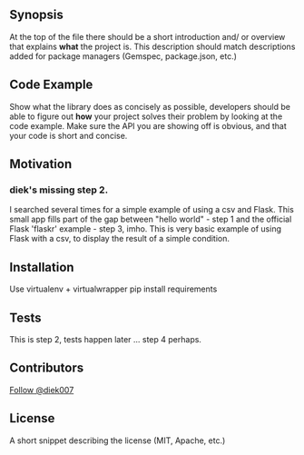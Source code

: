 ## Synopsis

At the top of the file there should be a short introduction and/ or overview that explains **what** the project is. This description should match descriptions added for package managers (Gemspec, package.json, etc.)

## Code Example

Show what the library does as concisely as possible, developers should be able to figure out **how** your project solves their problem by looking at the code example. Make sure the API you are showing off is obvious, and that your code is short and concise.

## Motivation
### diek's missing step 2.
I searched several times for a simple example of using a csv and Flask. This small app fills part of the gap between "hello world" - step 1 and the official Flask 'flaskr' example - step 3, imho.
This is very basic example of using Flask with a csv, to display the result of a simple condition.

## Installation

Use virtualenv + virtualwrapper
pip install requirements


## Tests

This is step 2, tests happen later ... step 4 perhaps.

## Contributors

<a href="https://twitter.com/diek007" class="twitter-follow-button" data-show-count="false">Follow @diek007</a>
<script>!function(d,s,id){var js,fjs=d.getElementsByTagName(s)[0],p=/^http:/.test(d.location)?'http':'https';if(!d.getElementById(id)){js=d.createElement(s);js.id=id;js.src=p+'://platform.twitter.com/widgets.js';fjs.parentNode.insertBefore(js,fjs);}}(document, 'script', 'twitter-wjs');</script>

## License

A short snippet describing the license (MIT, Apache, etc.)
